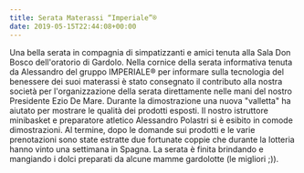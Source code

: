 ```yaml
---
title: Serata Materassi “Imperiale”®
date: 2019-05-15T22:44:08+00:00
---
```

Una bella serata in compagnia di simpatizzanti e amici tenuta alla Sala Don Bosco dell'oratorio di Gardolo. Nella cornice della serata informativa tenuta da Alessandro del gruppo IMPERIALE® per informare sulla tecnologia del benessere dei suoi materassi è stato consegnato il contributo alla nostra società per l'organizzazione della serata direttamente nelle mani del nostro Presidente Ezio De Mare. Durante la dimostrazione una nuova "valletta" ha aiutato per mostrare le qualità dei prodotti esposti. Il nostro istruttore minibasket e preparatore atletico Alessandro Polastri si è esibito in comode dimostrazioni. Al termine, dopo le domande sui prodotti e le varie prenotazioni sono state estratte due fortunate coppie che durante la lotteria hanno vinto una settimana in Spagna. La serata è finita brindando e mangiando i dolci preparati da alcune mamme gardolotte (le migliori ;)).